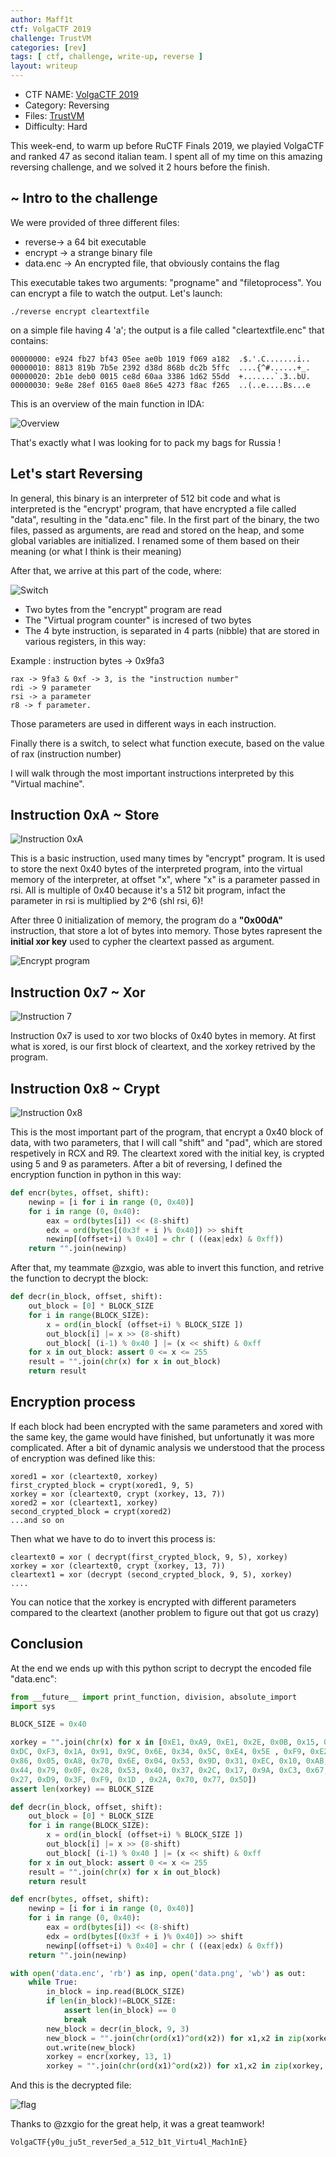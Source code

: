 ```yaml
---
author: Maff1t
ctf: VolgaCTF 2019
challenge: TrustVM
categories: [rev]
tags: [ ctf, challenge, write-up, reverse ]
layout: writeup
---
```


  - CTF NAME: [VolgaCTF 2019](https://q.2019.volgactf.ru/)
  - Category: Reversing
  - Files: [TrustVM](http://Maff1t.github.io/binary/TrustVM.zip)
  - Difficulty: Hard



This week-end, to warm up before RuCTF Finals 2019, we playied VolgaCTF and ranked 47 as second italian team.
I spent all of my time on this amazing reversing challenge, and we solved it 2 hours before the finish.

~ Intro to the challenge
-
We were provided of three different files:
 - reverse->  a 64 bit executable
 - encrypt -> a strange binary file
 - data.enc -> An encrypted file, that obviously contains the flag

This executable takes two arguments: "progname" and "filetoprocess".
You can encrypt a file to watch the output. Let's launch:
```
./reverse encrypt cleartextfile
```
on a simple file having 4 'a'; the output is a file called "cleartextfile.enc" that contains:
```
00000000: e924 fb27 bf43 05ee ae0b 1019 f069 a182  .$.'.C.......i..
00000010: 8813 819b 7b5e 2392 d38d 868b dc2b 5ffc  ....{^#......+_.
00000020: 2b1e deb0 0015 ce8d 60aa 3386 1d62 55dd  +.......`.3..bU.
00000030: 9e8e 28ef 0165 0ae8 86e5 4273 f8ac f265  ..(..e....Bs...e

```

This is an overview of the main function in IDA:

![Overview](/assets/writeups/VolgaCTF2019/trustvm/trustvm_overview.png)

That's exactly what I was looking for to pack my bags for Russia !

Let's start Reversing
-
In general, this binary is an interpreter of 512 bit code and what is interpreted is the "encrypt' program, that have encrypted a file called "data", resulting in the "data.enc" file.
In the first part of the binary, the two files, passed as arguments, are read and stored on the heap, and some global variables are initialized. I renamed some of them based on their meaning (or what I think is their meaning)


After that, we arrive at this part of the code, where:

![Switch](/assets/writeups/VolgaCTF2019/trustvm/switch.png)

 - Two bytes from the "encrypt" program are read
 - The "Virtual program counter" is incresed of two bytes
 - The 4 byte instruction, is separated in 4 parts (nibble) that are stored in various registers, in this way:

Example : instruction bytes -> 0x9fa3

 ```
rax -> 9fa3 & 0xf -> 3, is the "instruction number"
rdi -> 9 parameter
rsi -> a parameter
r8 -> f parameter.
```

Those parameters are used in different ways in each instruction.

Finally there is a switch, to select what function execute, based on the value of rax (instruction number)

I will walk through the most important instructions interpreted by this "Virtual machine".

Instruction 0xA ~ Store
-
![Instruction 0xA](/assets/writeups/VolgaCTF2019/trustvm/instruction_a.png)

This is a basic instruction, used many times by "encrypt" program. It is used to store the next 0x40 bytes of the interpreted program, into the virtual memory of the interpreter, at offset "x", where "x" is a parameter passed in rsi.
All is multiple of 0x40 because it's a 512 bit program, infact the parameter in rsi is multiplied by 2^6 (shl rsi, 6)!

After three 0 initialization of memory, the program do a **"0x00dA"** instruction, that store a lot of bytes into memory. Those bytes rapresent the **initial xor key** used to cypher the cleartext passed as argument.

![Encrypt program](/assets/writeups/VolgaCTF2019/trustvm/encrypt_program.png)

Instruction 0x7 ~ Xor
-
![Instruction 7](/assets/writeups/VolgaCTF2019/trustvm/instruction_7.png)

Instruction 0x7 is used to xor two blocks of 0x40 bytes in memory.
At first what is xored, is our first block of cleartext, and the xorkey retrived by the program.

Instruction 0x8 ~ Crypt
-
![Instruction 0x8](/assets/writeups/VolgaCTF2019/trustvm/instruction_8.png)

This is the most important part of the program, that encrypt a 0x40 block of data, with two parameters, that I will call "shift" and "pad", which are stored respetively in RCX and R9.
The cleartext xored with the initial key, is crypted using 5 and 9 as parameters.
After a bit of reversing, I defined the encryption function in python in this way:
```python
def encr(bytes, offset, shift):
    newinp = [i for i in range (0, 0x40)]
    for i in range (0, 0x40):
        eax = ord(bytes[i]) << (8-shift)
        edx = ord(bytes[(0x3f + i )% 0x40]) >> shift
        newinp[(offset+i) % 0x40] = chr ( ((eax|edx) & 0xff))
    return "".join(newinp)

```
After that, my teammate @zxgio, was able to invert this function, and retrive the function to decrypt the block:

```python
def decr(in_block, offset, shift):
    out_block = [0] * BLOCK_SIZE
    for i in range(BLOCK_SIZE):
        x = ord(in_block[ (offset+i) % BLOCK_SIZE ])
        out_block[i] |= x >> (8-shift)
        out_block[ (i-1) % 0x40 ] |= (x << shift) & 0xff
    for x in out_block: assert 0 <= x <= 255
    result = "".join(chr(x) for x in out_block)
    return result
```

Encryption process
-
If each block had been encrypted with the same parameters and xored with the same key, the game would have finished, but unfortunatly it was more complicated.
After a bit of dynamic analysis we understood that the process of encryption was defined like this:
```
xored1 = xor (cleartext0, xorkey)
first_crypted_block = crypt(xored1, 9, 5)
xorkey = xor (cleartext0, crypt (xorkey, 13, 7))
xored2 = xor (cleartext1, xorkey)
second_crypted_block = crypt(xored2)
...and so on
```

Then what we have to do to invert this process is:
```
cleartext0 = xor ( decrypt(first_crypted_block, 9, 5), xorkey)
xorkey = xor (cleartext0, crypt (xorkey, 13, 7))
cleartext1 = xor (decrypt (second_crypted_block, 9, 5), xorkey)
....
```

You can notice that the xorkey is encrypted with different parameters compared to the cleartext (another problem to figure out that got us crazy)

Conclusion
-
At the end we ends up with this python script to decrypt the encoded file "data.enc":
```python
from __future__ import print_function, division, absolute_import
import sys

BLOCK_SIZE = 0x40

xorkey = "".join(chr(x) for x in [0xE1, 0xA9, 0xE1, 0x2E, 0x0B, 0x15, 0x44, 0x9C, 0x08, 0xDC,
0xDC, 0xF3, 0x1A, 0x91, 0x9C, 0x6E, 0x34, 0x5C, 0xE4, 0x5E , 0xF9, 0xE2, 0x5F, 0xF1, 0xF0,
0x86, 0x05, 0xA8, 0x70, 0x6E, 0x04, 0x53, 0x9D, 0x31, 0xEC, 0x10, 0xAB, 0xEA, 0xF6, 0x74 ,
0x44, 0x79, 0x0F, 0x28, 0x53, 0x40, 0x37, 0x2C, 0x17, 0x9A, 0xC3, 0x67, 0x95, 0x2F, 0x4B,
0x27, 0xD9, 0x3F, 0xF9, 0x1D , 0x2A, 0x70, 0x77, 0x5D])
assert len(xorkey) == BLOCK_SIZE

def decr(in_block, offset, shift):
    out_block = [0] * BLOCK_SIZE
    for i in range(BLOCK_SIZE):
        x = ord(in_block[ (offset+i) % BLOCK_SIZE ])
        out_block[i] |= x >> (8-shift)
        out_block[ (i-1) % 0x40 ] |= (x << shift) & 0xff
    for x in out_block: assert 0 <= x <= 255
    result = "".join(chr(x) for x in out_block)
    return result

def encr(bytes, offset, shift):
    newinp = [i for i in range (0, 0x40)]
    for i in range (0, 0x40):
        eax = ord(bytes[i]) << (8-shift)
        edx = ord(bytes[(0x3f + i )% 0x40]) >> shift
        newinp[(offset+i) % 0x40] = chr ( ((eax|edx) & 0xff))
    return "".join(newinp)

with open('data.enc', 'rb') as inp, open('data.png', 'wb') as out:
    while True:
        in_block = inp.read(BLOCK_SIZE)
        if len(in_block)!=BLOCK_SIZE:
            assert len(in_block) == 0
            break
        new_block = decr(in_block, 9, 3)
        new_block = "".join(chr(ord(x1)^ord(x2)) for x1,x2 in zip(xorkey, new_block))
        out.write(new_block)
        xorkey = encr(xorkey, 13, 1)
        xorkey = "".join(chr(ord(x1)^ord(x2)) for x1,x2 in zip(xorkey, new_block))

```

And this is the decrypted file:

![flag](/assets/writeups/VolgaCTF2019/trustvm/data.png)

Thanks to @zxgio for the great help, it was a great teamwork!

`VolgaCTF{y0u_ju5t_rever5ed_a_512_b1t_Virtu4l_Mach1nE}`
